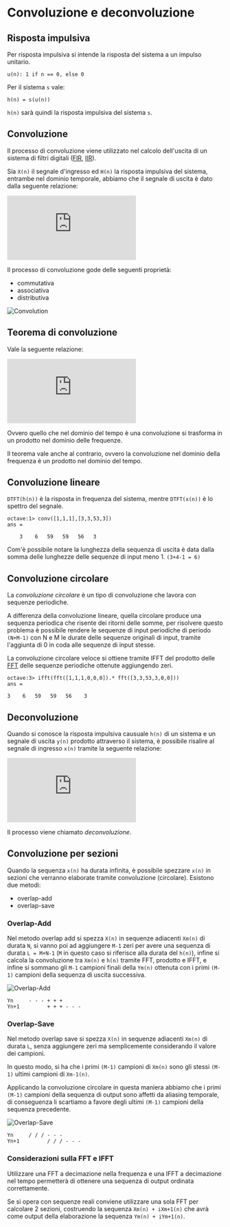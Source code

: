 # Convoluzione e deconvoluzione

## Risposta impulsiva

Per risposta impulsiva si intende la risposta del sistema a un impulso unitario.

    u(n): 1 if n == 0, else 0

Per il sistema `s` vale:

    h(n) = s(u(n))

`h(n)` sarà quindi la risposta impulsiva del sistema `s`.

## Convoluzione

Il processo di convoluzione viene utilizzato nel calcolo dell'uscita di un
sistema di filtri digitali ([FIR](https://it.wikipedia.org/wiki/Finite_impulse_response), [IIR](https://it.wikipedia.org/wiki/Infinite_impulse_response)).

Sia `X(n)` il segnale d'ingresso ed `H(n)` la risposta impulsiva del sistema, entrambe
nel dominio temporale, abbiamo che il segnale di uscita è dato dalla seguente
relazione:

<!-- y(n) = conv(x(n), h(n)) = sum for k -> [-inf,+inf] : x(k)h(n-k) --->
![Convolution](http://latex.codecogs.com/gif.latex?y%28n%29%20%3D%20x%28n%29%20%5Cotimes%20h%28n%29%20%3D%20%5Csum_%7Bk%3D-%5Cinfty%7D%5E%7B%5Cinfty%7D%20x%28k%29h%28n-k%29)

Il processo di convoluzione gode delle seguenti proprietà:

- commutativa
- associativa
- distributiva

![Convolution](https://upload.wikimedia.org/wikipedia/commons/b/b9/Convolution_of_spiky_function_with_box2.gif)

## Teorema di convoluzione

Vale la seguente relazione:

<!--- y(n) = conv(x(n),h(n)) = IDTFT(DTFT(x(n))DTFT(h(n))) --->
![Convolution and DTFT](http://latex.codecogs.com/gif.latex?x%28n%29%20%5Cotimes%20h%28n%29%20%3D%20IDTFT%28X%28e%5E%7Bi%5Comega%7D%29H%28e%5E%7Bi%5Comega%7D%29%29)

Ovvero quello che nel dominio del tempo è una convoluzione si trasforma in un prodotto nel dominio delle frequenze.

Il teorema vale anche al contrario, ovvero la convoluzione nel dominio della frequenza è un prodotto nel dominio del tempo.

## Convoluzione lineare

`DTFT(h(n))` è la risposta in frequenza del sistema, mentre `DTFT(x(n))` è lo
spettro del segnale.

    octave:1> conv([1,1,1],[3,3,53,3])
    ans =

        3    6   59   59   56   3

Com'è possibile notare la lunghezza della sequenza di uscita è data dalla somma
delle lunghezze delle sequenze di input meno 1. `(3+4-1 = 6)`

## Convoluzione circolare

La *convoluzione circolare* è un tipo di convoluzione che lavora con sequenze
periodiche.

A differenza della convoluzione lineare, quella circolare produce una sequenza
periodica che risente dei ritorni delle somme, per risolvere questo problema è
possibile rendere le sequenze di input periodiche di periodo `(N+M-1)` con N e M
le durate delle sequenze originali di input, tramite l'aggiunta di 0 in coda
alle sequenze di input stesse.

La convoluzione circolare veloce si ottiene tramite IFFT del prodotto delle [FFT](https://it.wikipedia.org/wiki/Trasformata_di_Fourier_veloce)
delle sequenze periodiche ottenute aggiungendo zeri.

    octave:3> ifft(fft([1,1,1,0,0,0]).* fft([3,3,53,3,0,0]))
    ans =

    3    6   59   59   56    3

## Deconvoluzione

Quando si conosce la risposta impulsiva causuale `h(n)` di un sistema e un segnale
di uscita `y(n)` prodotto attraverso il sistema, è possibile risalire al segnale di
ingresso `x(n)` tramite la seguente relazione:

<!-- x(n) = ( y(n) - ( sum for k -> [1,n] : h(k)x(n-k) ) ) / h(0) -->

![Deconvolution](http://latex.codecogs.com/gif.latex?x%28n%29%20%3D%20%5Cfrac%7By%28n%29%20-%20%5Csum_%7Bk%3D1%7D%5E%7Bn%7D%20h%28k%29x%28n-k%29%7D%5E%7Bh%280%29%7D)

Il processo viene chiamato *deconvoluzione*.

## Convoluzione per sezioni

Quando la sequenza `x(n)` ha durata infinita, è possibile spezzare `x(n)` in sezioni
che verranno elaborate tramite convoluzione (circolare). Esistono due metodi:

- overlap-add
- overlap-save

### Overlap-Add

Nel metodo overlap add si spezza `X(n)` in sequenze adiacenti `Xm(n)` di durata `N`,
si vanno poi ad aggiungere `M-1` zeri per avere una sequenza di durata `L = M+N-1`
(`M` in questo caso si riferisce alla durata del `h(n)`), infine si calcola la
convoluzione tra `Xm(n)` e `h(n)` tramite FFT, prodotto e IFFT, e infine si sommano
gli `M-1` campioni finali della `Ym(n)` ottenuta con i primi `(M-1)` campioni della
sequenza di uscita successiva.

![Overlap-Add](https://upload.wikimedia.org/wikipedia/commons/7/77/Depiction_of_overlap-add_algorithm.png)

    Yn     - - - + + +
    Yn+1         + + + - - -

### Overlap-Save

Nel metodo overlap save si spezza `X(n)` in sequenze adiacenti `Xm(n)` di durata `L`,
senza aggiungere zeri ma semplicemente considerando il valore dei campioni.

In questo modo, si ha che i primi `(M-1)` campioni di `Xm(n)` sono gli stessi `(M-1)`
ultimi campioni di `Xm-1(n)`.

Applicando la convoluzione circolare in questa maniera abbiamo che i primi `(M-1)`
campioni della sequenza di output sono affetti da aliasing temporale, di
conseguenza li scartiamo a favore degli ultimi `(M-1)` campioni della sequenza
precedente.

![Overlap-Save](https://upload.wikimedia.org/wikipedia/commons/thumb/a/ad/Overlap-save_algorithm.png/800px-Overlap-save_algorithm.png)

    Yn     / / / - - -
    Yn+1         / / / - - -



### Considerazioni sulla FFT e IFFT

Utilizzare una FFT a decimazione nella frequenza e una IFFT a decimazione nel
tempo permetterà di ottenere una sequenza di output ordinata correttamente.

Se si opera con sequenze reali conviene utilizzare una sola FFT per calcolare 2
sezioni, costruendo la sequenza `Xm(n) + iXm+1(n)` che avrà come output della
elaborazione la sequenza `Ym(n) + iYm+1(n)`.
